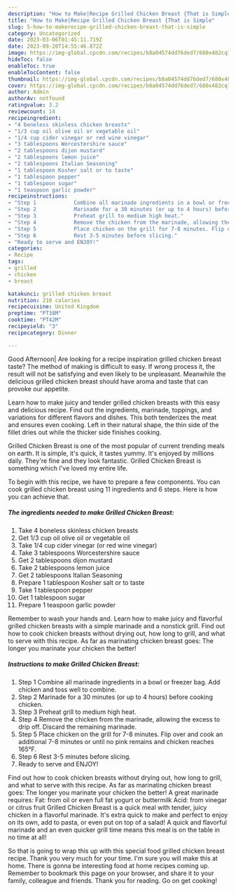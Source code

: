 ```yaml
---
description: "How to Make|Recipe Grilled Chicken Breast {That is Simple"
title: "How to Make|Recipe Grilled Chicken Breast {That is Simple"
slug: 5-how-to-makerecipe-grilled-chicken-breast-that-is-simple
category: Uncategorized
date: 2023-03-06T01:45:11.719Z
date: 2023-09-20T14:55:46.872Z
image: https://img-global.cpcdn.com/recipes/b8a04574dd76ded7/680x482cq70/grilled-chicken-breast-recipe-main-photo.jpg
hideToc: false
enableToc: true
enableTocContent: false
thumbnail: https://img-global.cpcdn.com/recipes/b8a04574dd76ded7/680x482cq70/grilled-chicken-breast-recipe-main-photo.jpg
cover: https://img-global.cpcdn.com/recipes/b8a04574dd76ded7/680x482cq70/grilled-chicken-breast-recipe-main-photo.jpg
author: Admin
authorAv: notfound
ratingvalue: 3.2
reviewcount: 14
recipeingredient:
- "4 boneless skinless chicken breasts"
- "1/3 cup oil olive oil or vegetable oil"
- "1/4 cup cider vinegar or red wine vinegar"
- "3 tablespoons Worcestershire sauce"
- "2 tablespoons dijon mustard"
- "2 tablespoons lemon juice"
- "2 tablespoons Italian Seasoning"
- "1 tablespoon Kosher salt or to taste"
- "1 tablespoon pepper"
- "1 tablespoon sugar"
- "1 teaspoon garlic powder"
recipeinstructions:
- "Step 1            Combine all marinade ingredients in a bowl or freezer bag. Add chicken and toss well to combine."
- "Step 2            Marinade for a 30 minutes (or up to 4 hours) before cooking chicken."
- "Step 3            Preheat grill to medium high heat."
- "Step 4            Remove the chicken from the marinade, allowing the excess to drip off. Discard the remaining marinade."
- "Step 5            Place chicken on the grill for 7-8 minutes. Flip over and cook an additional 7-8 minutes or until no pink remains and chicken reaches 165°F."
- "Step 6            Rest 3-5 minutes before slicing."
- "Ready to serve and ENJOY!"
categories:
- Recipe
tags:
- grilled
- chicken
- breast

katakunci: grilled chicken breast 
nutrition: 210 calories
recipecuisine: United Kingdom
preptime: "PT38M"
cooktime: "PT42M"
recipeyield: "3"
recipecategory: Dinner

---
```



Good Afternoon| Are looking for a recipe inspiration grilled chicken breast taste? The method of making is difficult to easy. If wrong process it, the result will not be satisfying and even likely to be unpleasant. Meanwhile the delicious grilled chicken breast should have aroma and taste that can provoke our appetite.





Learn how to make juicy and tender grilled chicken breasts with this easy and delicious recipe. Find out the ingredients, marinade, toppings, and variations for different flavors and dishes. This both tenderizes the meat and ensures even cooking. Left in their natural shape, the thin side of the fillet dries out while the thicker side finishes cooking.

Grilled Chicken Breast is one of the most popular of current trending meals on earth. It is simple, it's quick, it tastes yummy. It's enjoyed by millions daily. They're fine and they look fantastic. Grilled Chicken Breast is something which I've loved my entire life.


To begin with this recipe, we have to prepare a few components. You can cook grilled chicken breast using 11 ingredients and 6 steps. Here is how you can achieve that.

<!--inarticleads1-->

##### The ingredients needed to make Grilled Chicken Breast:

1. Take 4 boneless skinless chicken breasts
1. Get 1/3 cup oil olive oil or vegetable oil
1. Take 1/4 cup cider vinegar (or red wine vinegar)
1. Take 3 tablespoons Worcestershire sauce
1. Get 2 tablespoons dijon mustard
1. Take 2 tablespoons lemon juice
1. Get 2 tablespoons Italian Seasoning
1. Prepare 1 tablespoon Kosher salt or to taste
1. Take 1 tablespoon pepper
1. Get 1 tablespoon sugar
1. Prepare 1 teaspoon garlic powder


Remember to wash your hands and. Learn how to make juicy and flavorful grilled chicken breasts with a simple marinade and a nonstick grill. Find out how to cook chicken breasts without drying out, how long to grill, and what to serve with this recipe. As far as marinating chicken breast goes: The longer you marinate your chicken the better! 

<!--inarticleads2-->

##### Instructions to make Grilled Chicken Breast:

1. Step 1            Combine all marinade ingredients in a bowl or freezer bag. Add chicken and toss well to combine.
1. Step 2            Marinade for a 30 minutes (or up to 4 hours) before cooking chicken.
1. Step 3            Preheat grill to medium high heat.
1. Step 4            Remove the chicken from the marinade, allowing the excess to drip off. Discard the remaining marinade.
1. Step 5            Place chicken on the grill for 7-8 minutes. Flip over and cook an additional 7-8 minutes or until no pink remains and chicken reaches 165°F.
1. Step 6            Rest 3-5 minutes before slicing.
1. Ready to serve and ENJOY!

Find out how to cook chicken breasts without drying out, how long to grill, and what to serve with this recipe. As far as marinating chicken breast goes: The longer you marinate your chicken the better! A great marinade requires: Fat: from oil or even full fat yogurt or buttermilk Acid: from vinegar or citrus fruit Grilled Chicken Breast is a quick meal with tender, juicy chicken in a flavorful marinade. It&#39;s extra quick to make and perfect to enjoy on its own, add to pasta, or even put on top of a salad! A quick and flavorful marinade and an even quicker grill time means this meal is on the table in no time at all! 

So that is going to wrap this up with this special food grilled chicken breast recipe. Thank you very much for your time. I'm sure you will make this at home. There is gonna be interesting food at home recipes coming up. Remember to bookmark this page on your browser, and share it to your family, colleague and friends. Thank you for reading. Go on get cooking!

